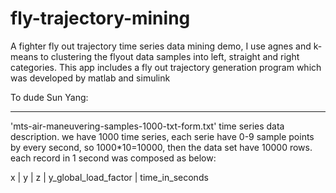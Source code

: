 # fly-trajectory-mining
A fighter fly out trajectory time series data mining demo, I use agnes and k-means to clustering the flyout data samples into left, straight and right categories. This app includes a fly out trajectory generation program which was developed by matlab and simulink 


To dude Sun Yang:
______________________________


'mts-air-maneuvering-samples-1000-txt-form.txt' time series data description.
 we have 1000 time series, each serie have 0-9 sample points by every second, so 1000*10=10000, then the data set have 10000 rows.
 each record in 1 second was composed as below:
 
 x | y | z | y_global_load_factor | time_in_seconds
